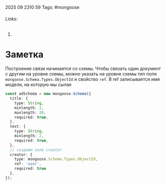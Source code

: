 2025 09 2310 59
Tags: #mongoose 
###### Links: 
1) 
# Заметка
Построение связи начинается со схемы. Чтобы связать один документ с другим на уровне схемы, можно указать на уровне схемы тип поля `mongoose.Schema.Types.ObjectId` и свойство `ref`. В ref записывается имя модели, на которую мы сылае
```ts
const adSchema = new mongoose.Schema({
  title: {
    type: String,
    minlength: 2,
    maxlength: 20,
    required: true,
  },
  text: {
    type: String,
    minlength: 2,
    required: true,
  },
  // создаём поле creator
  creator: {
    type: mongoose.Schema.Types.ObjectId,
    ref: 'user',
    required: true
  },
});
```